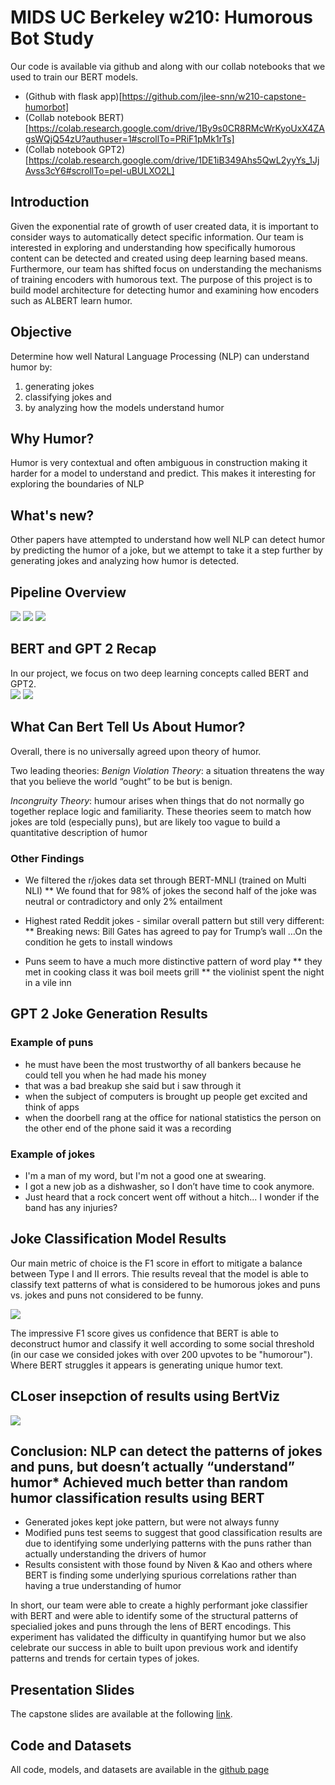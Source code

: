 # MIDS UC Berkeley w210: Humorous Bot Study

Our code is available via github and along with our collab notebooks that we used to train our BERT models. 
- (Github with flask app)[https://github.com/jlee-snn/w210-capstone-humorbot]
- (Collab notebook BERT)[https://colab.research.google.com/drive/1By9s0CR8RMcWrKyoUxX4ZAgsWQjQ54zU?authuser=1#scrollTo=PRiF1pMk1rTs]
- (Collab notebook GPT2)[https://colab.research.google.com/drive/1DE1iB349Ahs5QwL2yyYs_1JjAvss3cY6#scrollTo=pel-uBULXO2L]


## Introduction
Given the exponential rate of growth of user created data, it is important to consider ways to automatically detect specific information. Our team is interested in exploring and understanding how specifically humorous content can be detected and created using deep learning based means. Furthermore, our team has shifted focus on understanding the mechanisms of training encoders with humorous text.  The purpose of this project is to build model architecture for detecting humor and examining how encoders such as ALBERT learn humor.


## Objective
Determine how well Natural Language Processing (NLP) can understand humor by: 
1. generating jokes
2. classifying jokes and 
3. by analyzing how the models understand humor 

## Why Humor?
Humor is very contextual and often ambiguous in construction making it harder for a model to understand and predict. This makes it interesting for exploring the boundaries of NLP

## What's new?
Other papers have attempted to understand how well NLP can detect humor by predicting the humor of a joke, but we attempt to take it a step further by generating jokes and analyzing how humor is detected.

## Pipeline Overview
![](pipelineoverview.PNG)
![](pipieline1.PNG)
![](pipielinew.PNG)


## BERT and GPT 2 Recap

In our project, we focus on two deep learning concepts called BERT and GPT2.  
![](bewvsgpt.PNG)
![](howbertworks.PNG)

## What Can Bert Tell Us About Humor?
Overall, there is no universally agreed upon theory of humor. 

Two leading theories:
*Benign Violation Theory*: a situation threatens the way that you believe the world “ought” to be but is benign.

*Incongruity Theory*: humour arises when things that do not normally go together replace logic and familiarity.
These theories seem to match how jokes are told (especially puns), but are likely too vague to build a quantitative description of humor

### Other Findings

* We filtered the r/jokes data set through BERT-MNLI (trained on Multi NLI) 
** We found that for 98% of jokes the second half of the joke was neutral or contradictory and only 2% entailment
* Highest rated Reddit jokes - similar overall pattern but still very different:
** Breaking news: Bill Gates has agreed to pay for Trump’s wall …On the condition he gets to install windows

* Puns seem to have a much more distinctive pattern of word play
** they met in cooking class it was boil meets grill
** the violinist spent the night in a vile inn

## GPT 2 Joke Generation Results

### Example of puns
* he must have been the most trustworthy of all bankers because he could tell you when he had made his money
* that was a bad breakup she said but i saw through it
* when the subject of computers is brought up people get excited and think of apps
* when the doorbell rang at the office for national statistics the person on the other end of the phone said it was a recording

### Example of jokes
* I'm a man of my word, but I'm not a good one at swearing.
* I got a new job as a dishwasher, so I don’t have time to cook anymore.
* Just heard that a rock concert went off without a hitch... I wonder if the band has any injuries?


## Joke Classification Model Results 

Our main metric of choice is the F1 score in effort to mitigate a balance between Type I and II errors.  Thie results reveal that the model is able to classify text patterns of what is considered to be humorous jokes and puns vs. jokes and puns not considered to be funny.

![](resultsmodel.PNG)

The impressive F1 score gives us confidence that BERT is able to deconstruct humor and classify it well according to some social threshold (in our case we consided jokes with over 200 upvotes to be "humorour").  Where BERT struggles it appears is generating unique humor text.  


## CLoser insepction of results using BertViz
![](visualizingmodel.PNG)


## Conclusion: NLP can detect the patterns of jokes and puns, but doesn’t actually “understand” humor* Achieved much better than random humor classification results using BERT
* Generated jokes kept joke pattern, but were not always funny
* Modified puns test seems to suggest that good classification results are due to identifying some underlying patterns with the puns rather than actually understanding the drivers of humor
* Results consistent with those found by Niven & Kao and others where BERT is finding some underlying spurious correlations rather than having a true understanding of humor

In short, our team were able to create a highly performant joke classifier with BERT and were able to identify some of the structural patterns of specialied jokes and puns through the lens of BERT encodings.  This experiment has validated the difficulty in quantifying humor but we also celebrate our success in able to built upon previous work and identify patterns and trends for certain types of jokes. 


## Presentation Slides

The capstone slides are available at the following [link](https://docs.google.com/presentation/d/1BGM3b4JsK3tZTZTr8ENrGJCulL47lvL5IWv2oeyJutA/edit#slide=id.g8367136ab1_1_24).

## Code and Datasets

All code, models, and datasets are available in the [github page](https://github.com/jlee-snn/w210-capstone-humorbot)
